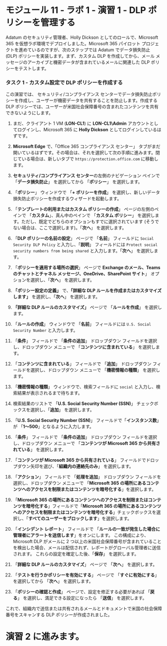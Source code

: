 # モジュール 11 - ラボ 1 - 演習 1 - DLP ポリシーを管理する  


Adatum のセキュリティ管理者、Holly Dickson としてのロールで、Microsoft 365 を仮想ラボ環境でデプロイしました。Microsoft 365 パイロット プロジェクトを進めているのですが、次のステップでは Adatum でデータ損失防止 (DLP) ポリシーを実装します。まず、カスタム DLP を作成してから、メール メッセージのアーカイブと機密データが含まれているメールに関連した DLP ポリシーをテストします。 

### タスク 1 - カスタム設定で DLP ポリシーを作成する

この演習では、 セキュリティ/コンプライアンス センターでデータ損失防止ポリシーを作成し、ユーザーが機密データを共有することを防止します。作成する DLP ポリシーでは、ユーザーが米国社会保障番号の含まれたコンテンツを共有できないようにします。

1. まだ、クライアント 1 VM (**LON-CL1**) に **LON-CL1\Admin** アカウントとしてログインし、Microsoft 365 に **Holly Dickson** としてログインしているはずです。 

2. **Microsoft Edge** で、「Office 365 コンプライアンス センター」 タブがまだ開いているはずです。その場合は、それを選択して次の手順に進みます。閉じている場合は、新しいタブで `https://protection.office.com` に移動します。

3. **セキュリティ/コンプライアンス センター**の左側のナビゲーション ペインで 「**データ損失防止**」 を選択してから 「**ポリシー**」 を選択します。

4. 「**ポリシー**」 ウィンドウで 「**+ ポリシーを作成**」 を選択し、新しいデータ損失防止ポリシーを作成するウィザードを起動します。

5. 「**テンプレートの利用またはカスタム ポリシーの作成**」 ページの左側のペインで 「**カスタム**」、真ん中のペインで 「**カスタム ポリシー**」 を選択します。ただし、既定でどちらのオプションもすでに選択されています (そうでない場合は、ここで選択します)。「**次へ**」 を選択します。

6. 「**DLP ポリシーの名前の設定**」 ページで 「**名前**」 フィールドに `Social Security DLP Policy` と入力し、「**説明**」 フィールドには `Protect social security numbers from being shared` と入力します。「**次へ**」 を選択します。

7. 「**ポリシーを適用する場所の選択**」 ページで **Exchange のメール、Teams のチャットとチャネル メッセージ、OneDrive、SharePoint サイト**」 オプションを選択し、「**次へ**」 を選択します。

8. **「ポリシー設定の定義」** で、**「詳細な DLP ルールを作成またはカスタマイズします」** を選択し、「**次へ**」 を選択します。

8. **「詳細な DLP ルールのカスタマイズ」** ページで 「**ルールを作成**」 を選択します。

9. 「**ルールの作成**」 ウィンドウで 「**名前**」 フィールドには `U.S. Social Security Number` と入力します。

10. 「**条件**」 フィールドで 「**条件の追加**」 ドロップダウン フィールドを選択し、ドロップダウン メニューで  「**コンテンツに含まれている**」 を選択します。

11. 「**コンテンツに含まれている**」 フィールドで 「**追加**」 ドロップダウン フィールドを選択し、ドロップダウン メニューで 「**機密情報の種類**」 を選択します。

12. 「**機密情報の種類**」 ウィンドウで、検索フィールドに `social` と入力し、検索結果が表示されるまで待ちます。

13. 検索結果のリストで 「**U.S. Social Security Number (SSN)**」 チェックボックスを選択し、「**追加**」 を選択します。

14. 「**U.S. Social Security Number (SSN)**」 フィールドで「**インスタンス数**」 が 「**1～500**」となるように入力します。

17. 「**条件**」 フィールドで 「**条件の追加**」 ドロップダウン フィールドを選択し、ドロップダウン メニューで  「**コンテンツが Microsoft 365 から共有されている**」 を選択します。

19. 「**コンテンツが Microsoft 365 から共有されている**」 フィールドでドロップダウン矢印を選び、「**組織内の連絡先のみ**」 を選択します。

19. 「**アクション**」 フィールドで 「**処理を追加**」 ドロップダウン フィールドを選択し、ドロップダウン メニューで  「**Microsoft 365 の場所にあるコンテンツへのアクセスを制限またはコンテンツを暗号化する**」を選択します。

20. 「**Microsoft 365 の場所にあるコンテンツへのアクセスを制限またはコンテンツを暗号化する**」フィールドで「**Microsoft 365 の場所にあるコンテンツへのアクセスを制限またはコンテンツを暗号化する**」チェックボックスを選択し、「**すべてのユーザーをブロックします**」を選択します。

21. 「**インシデント レポート**」 フィールドで 「**ルールの一致が発生した場合に管理者にアラートを送信します**」をオンにします。 この構成により、Microsoft DLP がメールに 2 つ以上の米国社会保障番号が含まれていることを検出した場合、メールは配信されず、レポートがグローバル管理者に送信されます。  これらの設定を確定した後、「**保存**」 を選択します。

21. 「**詳細な DLP ルールのカスタマイズ**」 ページで 「**次へ**」 を選択します。

22. 「**テストを行うかポリシーを有効にする**」 ページで 「**すぐに有効にする**」 を選択してから 「**次へ**」 を選択します。

22. 「**ポリシーの確認と作成**」 ページで、設定を修正する必要があれば 「**戻る**」 を選択し、満足できる設定になったら 「**送信**」 を選択します。

これで、組織内で送信または共有されるメールとドキュメントで米国の社会保障番号をスキャンする DLP ポリシーが作成されました。


# 演習 2 に進みます。 
